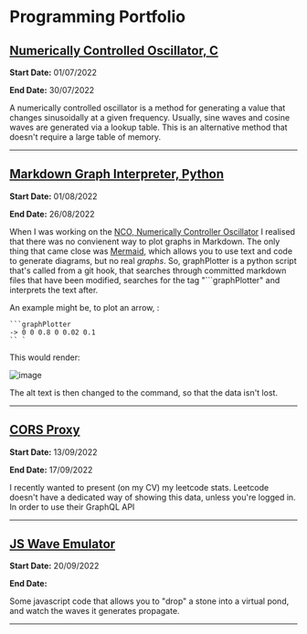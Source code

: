 # Programming Portfolio

## [Numerically Controlled Oscillator, C](./c/NCO.md)

**Start Date:** 01/07/2022

**End Date:** 30/07/2022

A numerically controlled oscillator is a method for generating a value that changes sinusoidally at a given frequency. Usually, sine waves and cosine waves are generated via a lookup table. This is an alternative method that doesn't require a large table of memory.

---

## [Markdown Graph Interpreter, Python](./Python/graphPlotter.md)

**Start Date:** 01/08/2022

**End Date:** 26/08/2022

When I was working on the [NCO, Numerically Controller Oscillator](./c/NCO.md) I realised that there was no convienent way to plot graphs in Markdown. The only thing that came close was [Mermaid](https://mermaid-js.github.io/mermaid/#/), which allows you to use text and code to generate diagrams, but no real _graphs_. So, graphPlotter is a python script that's called from a git hook, that searches through committed markdown files that have been modified, searches for the tag "```graphPlotter" and interprets the text after.

An example might be, to plot an arrow, :

```
```graphPlotter
-> 0 0 0.8 0 0.02 0.1
`` `
```

This would render:

![image](https://user-images.githubusercontent.com/58208872/190349504-6e1215de-5b5f-4f08-98f5-7c5d34f86025.png)

The alt text is then changed to the command, so that the data isn't lost.

---

## [CORS Proxy](./JS/leetcode-api-cors.html)

**Start Date:** 13/09/2022

**End Date:** 17/09/2022

I recently wanted to present (on my CV) my leetcode stats. Leetcode doesn't have a dedicated way of showing this data, unless you're logged in. In order to use their GraphQL API 

---

## [JS Wave Emulator](./JS/Wave/wave.html)

**Start Date:** 20/09/2022

**End Date:** 

Some javascript code that allows you to "drop" a stone into a virtual pond, and watch the waves it generates propagate. 

---
